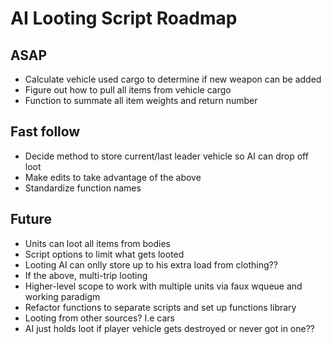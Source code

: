 # AI Looting Script Roadmap
## ASAP
- Calculate vehicle used cargo to determine if new weapon can be added
- Figure out how to pull all items from vehicle cargo
- Function to summate all item weights and return number
## Fast follow
- Decide method to store current/last leader vehicle so AI can drop off loot
- Make edits to take advantage of the above
- Standardize function names
## Future
- Units can loot all items from bodies
- Script options to limit what gets looted
- Looting AI can onlly store up to his extra load from clothing??
- If the above, multi-trip looting
- Higher-level scope to work with multiple units via faux wqueue and working paradigm
- Refactor functions to separate scripts and set up functions library
- Looting from other sources? I.e cars
- AI just holds loot if player vehicle gets destroyed or never got in one??
